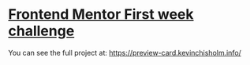 # <ins>Frontend Mentor First week challenge</ins>

You can see the full project at:
https://preview-card.kevinchisholm.info/

